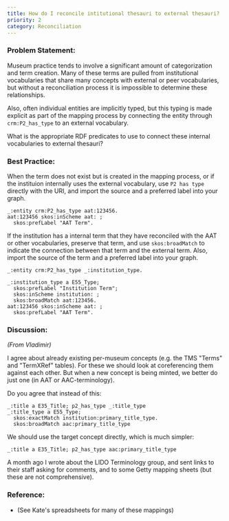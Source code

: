 ```yaml
---
title: How do I reconcile intitutional thesauri to external thesauri?
priority: 2
category: Reconciliation
---
```


### Problem Statement:

Museum practice tends to involve a significant amount of categorization and term creation.  Many of these terms are pulled from institutional vocabularies that share many concepts with external or peer vocabularies, but without a reconciliation process it is impossible to determine these relationships.

Also, often individual entities are implicitly typed, but this typing is made explicit as part of the mapping process by connecting the entity through `crm:P2_has_type` to an external vocabulary.

What is the appropriate RDF predicates to use to connect these internal vocabularies to external thesauri? 

### Best Practice:

When the term does not exist but is created in the mapping process, or if the instituion internally uses the external vocabulary, use `P2 has type` directly with the URI, and import the source and a preferred label into your graph.

    _:entity crm:P2_has_type aat:123456.
    aat:123456 skos:inScheme aat: ;
      skos:prefLabel "AAT Term".

If the institution has a internal term that they have reconciled with the AAT or other vocabularies, preserve that term, and use `skos:broadMatch` to indicate the connection between that term and the external term.  Also, import the source of the term and a preferred label into your graph.

    _:entity crm:P2_has_type _:institution_type.

    _:institution_type a E55_Type;
      skos:prefLabel "Institution Term";
      skos:inScheme institution: ;
      skos:broadMatch aat:123456.
    aat:123456 skos:inScheme aat: ;
      skos:prefLabel "AAT Term".

### Discussion:

*(From Vladimir)*

I agree about already existing per-museum concepts (e.g. the TMS "Terms" and "TermXRef" tables).  For these we should look at coreferencing them against each other.  But when a new concept is being minted, we better do just one (in AAT or AAC-terminology).

Do you agree that instead of this:

    _:title a E35_Title; p2_has_type _:title_type
    _:title_type a E55_Type;
      skos:exactMatch institution:primary_title_type.
      skos:broadMatch aac:primary_title_type

We should use the target concept directly, which is much simpler:

    _:title a E35_Title; p2_has_type aac:primary_title_type

A month ago I wrote about the LIDO Terminology group, and sent links to their staff asking for comments, and to some Getty mapping sheets (but these are not comprehensive).

### Reference:

* (See Kate's spreadsheets for many of these mappings)




